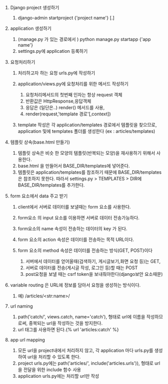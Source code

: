 1. Django project 생성하기
   
   1. django-admin startproject {'project name'} [.]

2. application 생성하기
   
   1. (manage.py 가 있는 경로에서 ) python manage.py startapp {'app name'}
   2. settings.py에 application 등록하기

3. 요청처리하기
   
   1. 처리하고자 하는 요청 urls.py에 작성하기
   
   2. application/views.py에 요청처리를 위한 메서드 작성하기
      
      1. 요청처리메서드의 첫번째 인자는 항상 request 객체
      2. 반환값은 HttpResponse,응답객체
      3. 응답은 (일단은..) render() 메서드를 사용,
      4. render(request,'template 경로'[,context])
   
   3. template 작성은 각 application/templates 경로에서 템플릿을 찾으므로, application 및에 templates 폴더를 생성한다 (ex : articles/templates)

4. 템플릿 상속(base.html 만들기)
   
   1. 템플릿 상속은 비슷 한 모양의 템플릿(반복되는 모양)을 재사용하기 위해서 사용한다.
   2. base.html 을 만들어서 BASE_DIR/templates에 넣어준다.
   3. 템플릿은 application/templates를 참조하기 때문에 BASE_DIR/templates은 참조하지 못한다. 따라서 settings.py > TEMPLATES > DIR에 BASE_DIR/templates를 추가한다.

5. form 요소에서 data 주고 받기
   
   1. client에서 서버로 데이터를 보낼때는 form 요소를 사용한다.
   
   2. form요소 의 input 요소를 이용하면 서버로 데이터 전송가능하다.
   
   3. form요소의 name 속성이 전송하는 데이터의 key 가 된다.
   
   4. form 요소의 action 속성은 데이터를 전송하는 목적 URL이다.
   
   5. form 요소의 method 속성은 데이터를 전송하는 방식(GET, POST)이다
      
      1. 서버에서 데이터를 얻어올때(검색하기, 게시글보기,화면 요청 등)는 GET,
      2. 서버로 데이터를 전송(게시글 작성, 로그인 등)할 때는 POST
      3. post요청을 보낼 때는 csrf token을 보내줘야한다(django보안 요소때문)

6. variable routing 은 URL에 정보를 담아서 요청을 생성하는 방식이다.
   
   1. 예) /articles/\<str:name\>/

7. url naming
   
   1. path('catch/', views.catch, name='catch'), 형태로 url에 이름을 작성하므로써, 중복되는 url을 작성하는 것을 방지한다.
   2. url 태그를 사용하면 된다.{% url 'articles:catch' %}

8. app url mapping
   
   1. 모든 url을 project내에서 처리하지 않고, 각 application 마다 urls.py를 생성하여 url을 처리할 수 있도록 한다.
   2. project urls.py에는 path('articles/', include('articles.urls')), 형태로 url 을 전달을 위한 include 함수 사용
   3. application urls.py에는 처리할 url만 작성
